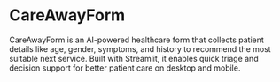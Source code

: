 # CareAwayForm
CareAwayForm is an AI-powered healthcare form that collects patient details like age, gender, symptoms, and history to recommend the most suitable next service. Built with Streamlit, it enables quick triage and decision support for better patient care on desktop and mobile.
